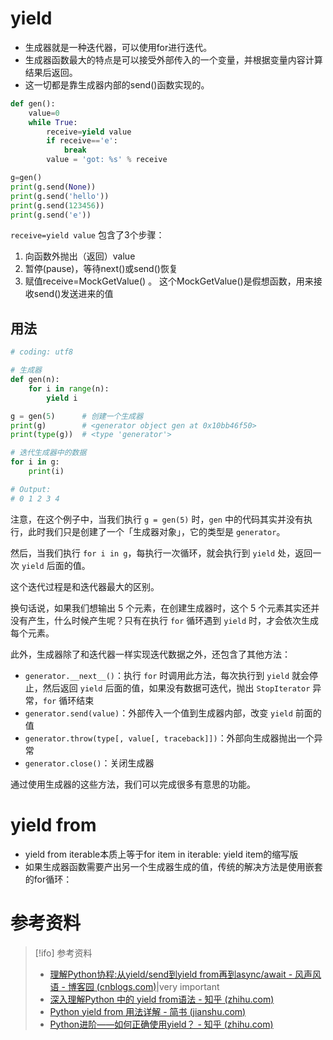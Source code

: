 # yield

- 生成器就是一种迭代器，可以使用for进行迭代。
- 生成器函数最大的特点是可以接受外部传入的一个变量，并根据变量内容计算结果后返回。   
- 这一切都是靠生成器内部的send()函数实现的。

```python
def gen():
    value=0
    while True:
        receive=yield value
        if receive=='e':
            break
        value = 'got: %s' % receive

g=gen()
print(g.send(None))    
print(g.send('hello'))
print(g.send(123456))
print(g.send('e'))
```

 `receive=yield value` 包含了3个步骤： 

1. 向函数外抛出（返回）value 
2. 暂停(pause)，等待next()或send()恢复 
3. 赋值receive=MockGetValue() 。 这个MockGetValue()是假想函数，用来接收send()发送进来的值

## 用法

```python
# coding: utf8

# 生成器
def gen(n):
    for i in range(n):
        yield i

g = gen(5)      # 创建一个生成器
print(g)        # <generator object gen at 0x10bb46f50>
print(type(g))  # <type 'generator'>

# 迭代生成器中的数据
for i in g:
    print(i)

# Output:
# 0 1 2 3 4
```

注意，在这个例子中，当我们执行 `g = gen(5)` 时，`gen` 中的代码其实并没有执行，此时我们只是创建了一个「生成器对象」，它的类型是 `generator`。

然后，当我们执行 `for i in g`，每执行一次循环，就会执行到 `yield` 处，返回一次 `yield` 后面的值。

这个迭代过程是和迭代器最大的区别。

换句话说，如果我们想输出 5 个元素，在创建生成器时，这个 5 个元素其实还并没有产生，什么时候产生呢？只有在执行 `for` 循环遇到 `yield` 时，才会依次生成每个元素。

此外，生成器除了和迭代器一样实现迭代数据之外，还包含了其他方法：

- `generator.__next__()`：执行 `for` 时调用此方法，每次执行到 `yield` 就会停止，然后返回 `yield` 后面的值，如果没有数据可迭代，抛出 `StopIterator` 异常，`for` 循环结束
- `generator.send(value)`：外部传入一个值到生成器内部，改变 `yield` 前面的值
- `generator.throw(type[, value[, traceback]])`：外部向生成器抛出一个异常
- `generator.close()`：关闭生成器

通过使用生成器的这些方法，我们可以完成很多有意思的功能。

# yield from

- yield from iterable本质上等于for item in iterable: yield item的缩写版
- 如果生成器函数需要产出另一个生成器生成的值，传统的解决方法是使用嵌套的for循环：

# 参考资料

> [!ifo] 参考资料
>  - [理解Python协程:从yield/send到yield from再到async/await - 风声风语 - 博客园 (cnblogs.com)](https://www.cnblogs.com/zhaohuanhuan/p/10489759.html)|very important
> - [深入理解Python 中的 yield from语法 - 知乎 (zhihu.com)](https://zhuanlan.zhihu.com/p/267966140#:~:text=%E5%BD%93%E8%BF%AD%E4%BB%A3%E5%99%A8%E7%BB%93%E6%9D%9F)
> - [Python yield from 用法详解 - 简书 (jianshu.com)](https://www.jianshu.com/p/87da832730f5)
> - [Python进阶——如何正确使用yield？ - 知乎 (zhihu.com)](https://zhuanlan.zhihu.com/p/321302488#:~:text=%E5%88%A9%E7%94%A8%20yie)
